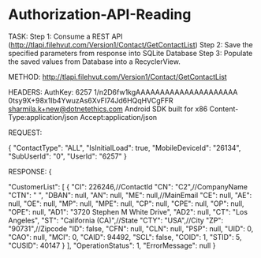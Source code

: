 # Authorization-API-Reading

TASK:
Step 1: Consume a REST API (http://tlapi.filehvut.com/Version1/Contact/GetContactList)
Step 2: Save the specified parameters from response into SQLite Database
Step 3: Populate the saved values from Database into a RecyclerView.


METHOD:
http://tlapi.filehvut.com/Version1/Contact/GetContactList

HEADERS:
AuthKey: 6257 1/n2D6fw1kgAAAAAAAAAAAAAAAAAAAAA 0tsy9X+98x1Ib4YwuzAs6XvFI74Jd6HQqHVCgFFR sharmila.k+new@dotnetethics.com Android SDK built for x86
Content-Type:application/json
Accept:application/json

REQUEST:

{
    "ContactType": "ALL",
    "IsInitialLoad": true,
    "MobileDeviceId": "26134",
    "SubUserId": "0",
    "UserId": "6257"
}

RESPONSE:
{
 
  "CustomerList": [
    {
      "CI": 226246,//ContactId
      "CN": "C2",//CompanyName
      "CTN": " ",
      "DBAN": null,
      "AN": null,
      "ME": null,//MainEmail
      "CE": null,
      "AE": null,
      "OE": null,
      "MP": null,
      "MPE": null,
      "CP": null,
      "CPE": null,
      "OP": null,
      "OPE": null,
      "AD1": "3720 Stephen M White Drive",
      "AD2": null,
      "CT": "Los Angeles",
      "ST": "California (CA)",//State
      "CTY": "USA",//City
      "ZP": "90731",//Zipcode
      "ID": false,
      "CFN": null,
      "CLN": null,
      "PSP": null,
      "UID": 0,
      "CAO": null,
      "MCI": 0,
      "CAID": 94492,
      "SCL": false,
      "COID": 1,
      "STID": 5,
      "CUSID": 40147
    }
  ],
  "OperationStatus": 1,
  "ErrorMessage": null
}
